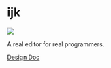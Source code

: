 # ijk

[![](https://tokei.rs/b1/github/akiradeveloper/ijk)](https://github.com/akiradeveloper/ijk)

A real editor for real programmers.

[Design Doc](https://docs.google.com/presentation/d/1_oQ_Dryehfi-3vBBCQI_AFZDrvxvXp-LToMcWNIehPM/edit?usp=sharing)
